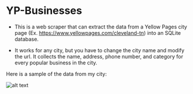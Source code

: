 # YP-Businesses
* This is a web scraper that can extract the data from a Yellow Pages city page (Ex. https://www.yellowpages.com/cleveland-tn) into an SQLite database.

* It works for any city, but you have to change the city name and modify the url. It collects the name, address, phone number, and category for every popular business in the city.

Here is a sample of the data from my city:

![alt text](https://github.com/rishiso/Python-YP-Businesses/blob/master/Example%20Table%20Data.JPG "Table Data")
